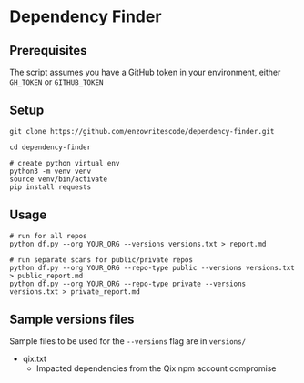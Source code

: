 # Dependency Finder

## Prerequisites

The script assumes you have a GitHub token in your environment, either `GH_TOKEN` or `GITHUB_TOKEN`

## Setup

```
git clone https://github.com/enzowritescode/dependency-finder.git

cd dependency-finder

# create python virtual env
python3 -m venv venv
source venv/bin/activate
pip install requests
```

## Usage

```
# run for all repos
python df.py --org YOUR_ORG --versions versions.txt > report.md 

# run separate scans for public/private repos
python df.py --org YOUR_ORG --repo-type public --versions versions.txt > public_report.md 
python df.py --org YOUR_ORG --repo-type private --versions versions.txt > private_report.md
```

## Sample versions files

Sample files to be used for the `--versions` flag are in `versions/`

- qix.txt
	- Impacted dependencies from the Qix npm account compromise
